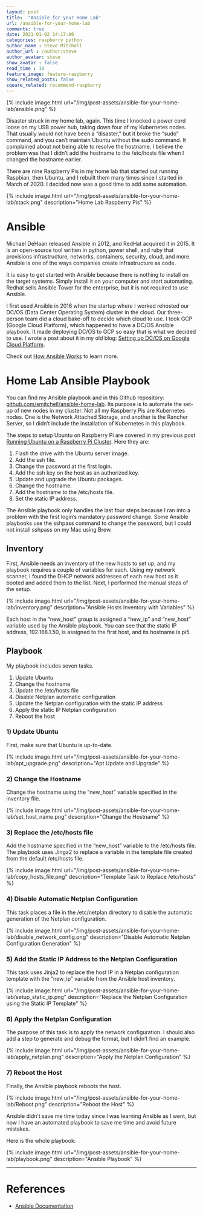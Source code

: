 ```yaml
---
layout: post
title:  "Ansible for your Home Lab"
url: /ansible-for-your-home-lab
comments: true
date: 2021-01-02 14:17:00
categories: raspberry python
author_name : Steve Mitchell
author_url : /author/steve
author_avatar: steve
show_avatar : false
read_time : 10
feature_image: feature-raspberry
show_related_posts: false
square_related: recommend-raspberry
---
```

{% include image.html url="/img/post-assets/ansible-for-your-home-lab/ansible.png" %}

Disaster struck in my home lab, again. This time I knocked a power cord loose on my USB power hub, taking down four of my Kubernetes nodes. That usually would not have been a “disaster,” but it broke the “sudo” command, and you can’t maintain Ubuntu without the sudo command. It complained about not being able to resolve the hostname. I believe the problem was that I didn’t add the hostname to the /etc/hosts file when I changed the hostname earlier.

There are nine Raspberry Pis in my home lab that started out running Raspbian, then Ubuntu, and I rebuilt them many times since I started in March of 2020. I decided now was a good time to add some automation.

{% include image.html url="/img/post-assets/ansible-for-your-home-lab/stack.png" description="Home Lab Raspberry Pis" %}

# Ansible
Michael DeHaan released Ansible in 2012, and RedHat acquired it in 2015. It is an open-source tool written in python, power shell, and ruby that provisions infrastructure, networks, containers, security, cloud, and more. Ansible is one of the ways companies create infrastructure as code.

It is easy to get started with Ansible because there is nothing to install on the target systems. Simply install it on your computer and start automating. Redhat sells Ansible Tower for the enterprise, but it is not required to use Ansible.

I first used Ansible in 2016 when the startup where I worked rehosted our DC/OS (Data Center Operating System) cluster in the cloud. Our three-person team did a cloud bake-off to decide which cloud to use. I took GCP (Google Cloud Platform), which happened to have a DC/OS Ansible playbook. It made deploying DC/OS to GCP so easy that is what we decided to use. I wrote a post about it in my old blog: [Setting up DC/OS on Google Cloud Platform](https://exploringspatial.wordpress.com/2016/12/12/setting-up-dcos-on-google-cloud-platform/).

Check out [How Ansible Works](https://www.ansible.com/overview/how-ansible-works) to learn more.

# Home Lab Ansible Playbook

You can find my Ansible playbook and in this Github repository: [github.com/smitchell/ansible-home-lab](https://github.com/smitchell/ansible-home-lab). Its purpose is to automate the set-up of new nodes in my cluster. Not all my Raspberry Pis are Kubernetes nodes. One is the Network Attached Storage, and another is the Rancher Server, so I didn’t include the installation of Kubernetes in this playbook.

The steps to setup Ubuntu on Raspberry Pi are covered in my previous post [Running Ubuntu on a Raspberry Pi Cluster](/running-ubuntu-on-rpi). Here they are:

1. Flash the drive with the Ubuntu server image.
1. Add the ssh file.
1. Change the password at the first login.
1. Add the ssh key on the host as an authorized key.
1. Update and upgrade the Ubuntu packages.
1. Change the hostname.
1. Add the hostname to the /etc/hosts file.
1. Set the static IP address.

The Ansible playbook only handles the last four steps because I ran into a problem with the first login’s mandatory password change. Some Ansible playbooks use the sshpass command to change the password, but I could not install sshpass on my Mac using Brew.
## Inventory
First, Ansible needs an inventory of the new hosts to set up, and my playbook requires a couple of variables for each. Using my network scanner, I found the DHCP network addresses of each new host as it booted and added them to the list. Next, I performed the manual steps of the setup. 

{% include image.html url="/img/post-assets/ansible-for-your-home-lab/inventory.png" description="Ansible Hosts Inventory with Variables" %}

Each host in the “new_host” group is assigned a “new_ip” and “new_host” variable used by the Ansible playbook. You can see that the static IP address, 192.168.1.50, is assigned to the first host, and its hostname is pi5. 
## Playbook
My playbook includes seven tasks.

1. Update Ubuntu
1. Change the hostname
1. Update the /etc/hosts file
1. Disable Netplan automatic configuration
1. Update the Netplan configuration with the static IP address
1. Apply the static IP Netplan configuration
1. Reboot the host

### 1) Update Ubuntu
First, make sure that Ubuntu is up-to-date.

{% include image.html url="/img/post-assets/ansible-for-your-home-lab/apt_upgrade.png" description="Apt Update and Upgrade" %}

### 2) Change the Hostname
Change the hostname using the “new_host” variable specified in the inventory file.

{% include image.html url="/img/post-assets/ansible-for-your-home-lab/set_host_name.png" description="Change the Hostname" %}

### 3) Replace the /etc/hosts file
Add the hostname specified in the “new_host” variable to the /etc/hosts file. The playbook uses Jinga2 to replace a variable in the template file created from the default /etc/hosts file.

{% include image.html url="/img/post-assets/ansible-for-your-home-lab/copy_hosts_file.png" description="Template Task to Replace /etc/hosts" %}

### 4) Disable Automatic Netplan Configuration
This task places a file in the /etc/netplan directory to disable the automatic generation of the Netplan configuration.

{% include image.html url="/img/post-assets/ansible-for-your-home-lab/disable_network_config.png" description="Disable Automatic Netplan Configuration Generation" %}

### 5) Add the Static IP Address to the Netplan Configuration
This task uses Jinja2 to replace the host IP in a Netplan configuration template with the “new_ip” variable from the Ansible host inventory.

{% include image.html url="/img/post-assets/ansible-for-your-home-lab/setup_static_ip.png" description="Replace the Netplan Configuration using the Static IP Template" %}

### 6) Apply the Netplan Configuration
The purpose of this task is to apply the network configuration. I should also add a step to generate and debug the format, but I didn’t find an example.

{% include image.html url="/img/post-assets/ansible-for-your-home-lab/apply_netplan.png" description="Apply the Netplan Configuration" %}

### 7) Reboot the Host
Finally, the Ansible playbook reboots the host.

{% include image.html url="/img/post-assets/ansible-for-your-home-lab/Reboot.png" description="Reboot the Host" %}

Ansible didn’t save me time today since I was learning Ansible as I went, but now I have an automated playbook to save me time and avoid future mistakes.

Here is the whole playbook:

{% include image.html url="/img/post-assets/ansible-for-your-home-lab/playbook.png" description="Ansible Playbook" %}


----
# References
* [Ansible Documentation](https://docs.ansible.com/?extIdCarryOver=true&sc_cid=701f2000001OH7YAAW)
